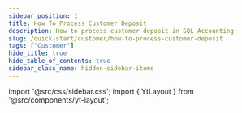 ```yaml
---
sidebar_position: 1
title: How To Process Customer Deposit
description: How to process customer deposit in SQL Accounting
slug: /quick-start/customer/how-to-process-customer-deposit
tags: ["Customer"]
hide_title: true
hide_table_of_contents: true
sidebar_class_name: hidden-sidebar-items
---
```


import '@src/css/sidebar.css';
import { YtLayout } from '@src/components/yt-layout';

<YtLayout 
    videoId="SbsdyFDke60"
/>
